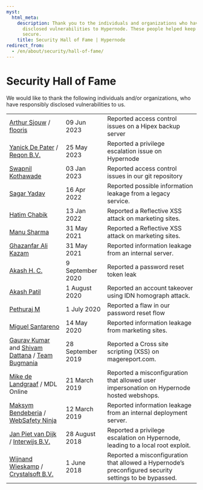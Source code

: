 ```yaml
---
myst:
  html_meta:
    description: Thank you to the individuals and organizations who have responsibly
      disclosed vulnerabilities to Hypernode. These people helped keep our systems
      secure.
    title: Security Hall of Fame | Hypernode
redirect_from:
  - /en/about/security/hall-of-fame/
---
```


<!-- source: https://support.hypernode.com/en/about/security/hall-of-fame/ -->

# Security Hall of Fame

We would like to thank the following individuals and/or organizations, who have responsibly disclosed vulnerabilities to us.

|                                                                                                                                                                                                         |                   |                                                                                                        |
| ------------------------------------------------------------------------------------------------------------------------------------------------------------------------------------------------------- | ----------------- | ------------------------------------------------------------------------------------------------------ |
| [Arthur Sjouw](https://github.com/arthur1472) / [flooris](https://flooris.nl/)                                                                                                                          | 09 Jun 2023       | Reported access control issues on a Hipex backup server                                                |
| [Yanick De Pater](https://www.linkedin.com/in/ydepater/) / [Reqon B.V.](https://reqon.nl/)                                                                                                              | 25 May 2023       | Reported a privilege escalation issue on Hypernode                                                     |
| [Swapnil Kothawade](https://www.linkedin.com/in/swapnil-kothawade-813854a7)                                                                                                                             | 03 Jan 2023       | Reported access control issues in our git repository                                                   |
| [Sagar Yadav](https://www.linkedin.com/in/sagaryadav8742/)                                                                                                                                              | 16 Apr 2022       | Reported possible information leakage from a legacy service.                                           |
| [Hatim Chabik](https://twitter.com/H_chabik)                                                                                                                                                            | 13 Jan 2022       | Reported a Reflective XSS attack on marketing sites.                                                   |
| [Manu Sharma](https://www.linkedin.com/in/manu-sharma-7ba8671aa)                                                                                                                                        | 31 May 2021       | Reported a Reflective XSS attack on marketing sites.                                                   |
| [Ghazanfar Ali Kazam](https://twitter.com/p3n73st3r)                                                                                                                                                    | 31 May 2021       | Reported information leakage from an internal server.                                                  |
| [Akash H. C.](https://www.linkedin.com/in/akash-h-c-4a4090a7)                                                                                                                                           | 9 September 2020  | Reported a password reset token leak                                                                   |
| [Akash Patil](https://www.linkedin.com/in/akashpatil98/)                                                                                                                                                | 1 August 2020     | Reported an account takeover using IDN homograph attack.                                               |
| [Pethuraj M](https://www.pethuraj.com/)                                                                                                                                                                 | 1 July 2020       | Reported a flaw in our password reset flow                                                             |
| [Miguel Santareno](https://www.linkedin.com/in/miguelsantareno/)                                                                                                                                        | 14 May 2020       | Reported information leakage from marketing sites.                                                     |
| [Gaurav Kumar](https://www.facebook.com/drago4344) and [Shivam Dattana](https://www.facebook.com/profile.php?id=100010397858328) / [Team Bugmania](https://www.openbugbounty.org/researchers/bugmania/) | 28 September 2019 | Reported a Cross site scripting (XSS) on magereport.com.                                               |
| [Mike de Landgraaf](https://www.linkedin.com/in/mdelandgraaf/) / MDL Online                                                                                                                             | 21 March 2019     | Reported a misconfiguration that allowed user impersonation on Hypernode hosted webshops.              |
| [Maksym Bendeberia](https://www.linkedin.com/in/jogspokoen/) / [WebSafety Ninja](https://websafety.ninja/)                                                                                              | 12 March 2019     | Reported information leakage from an internal deployment server.                                       |
| [Jan Piet van Dijk](https://www.linkedin.com/in/janpietvandijk/) / [Interwijs B.V.](https://www.interwijs.nl/)                                                                                          | 28 August 2018    | Reported a privilege escalation on Hypernode, leading to a local root exploit.                         |
| [Wijnand Wieskamp](https://www.linkedin.com/in/wijnand-wieskamp-8a784313/) / [Crystalsoft B.V.](https://www.crystalsoft.nl/)                                                                            | 1 June 2018       | Reported a misconfiguration that allowed a Hypernode’s preconfigured security settings to be bypassed. |
